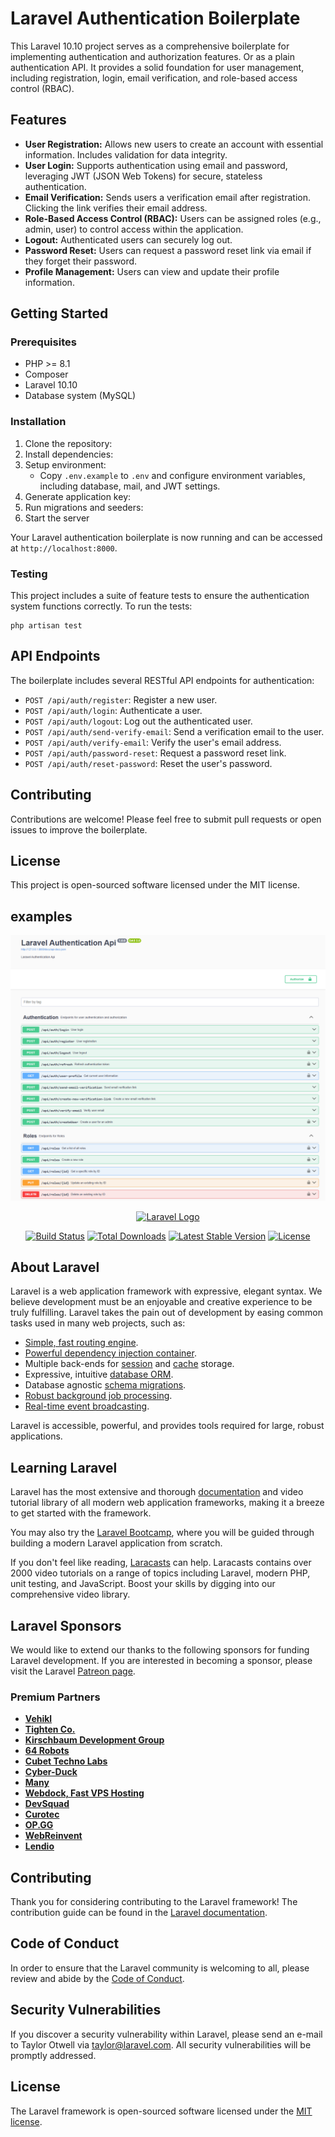 # Laravel Authentication Boilerplate

This Laravel 10.10 project serves as a comprehensive boilerplate for implementing authentication and authorization features. Or as a plain authentication API. It provides a solid foundation for user management, including registration, login, email verification, and role-based access control (RBAC).

## Features

- **User Registration:** Allows new users to create an account with essential information. Includes validation for data integrity.
- **User Login:** Supports authentication using email and password, leveraging JWT (JSON Web Tokens) for secure, stateless authentication.
- **Email Verification:** Sends users a verification email after registration. Clicking the link verifies their email address.
- **Role-Based Access Control (RBAC):** Users can be assigned roles (e.g., admin, user) to control access within the application.
- **Logout:** Authenticated users can securely log out.
- **Password Reset:** Users can request a password reset link via email if they forget their password.
- **Profile Management:** Users can view and update their profile information.

## Getting Started

### Prerequisites

- PHP >= 8.1
- Composer
- Laravel 10.10
- Database system (MySQL)

### Installation

1. Clone the repository:
2. Install dependencies:
3. Setup environment:
    - Copy `.env.example` to `.env` and configure environment variables, including database, mail, and JWT settings.
4. Generate application key:
5. Run migrations and seeders:
6. Start the server

Your Laravel authentication boilerplate is now running and can be accessed at `http://localhost:8000`.

### Testing

This project includes a suite of feature tests to ensure the authentication system functions correctly. To run the tests:

```
php artisan test
```

## API Endpoints

The boilerplate includes several RESTful API endpoints for authentication:

- `POST /api/auth/register`: Register a new user.
- `POST /api/auth/login`: Authenticate a user.
- `POST /api/auth/logout`: Log out the authenticated user.
- `POST /api/auth/send-verify-email`: Send a verification email to the user.
- `POST /api/auth/verify-email`: Verify the user's email address.
- `POST /api/auth/password-reset`: Request a password reset link.
- `POST /api/auth/reset-password`: Reset the user's password.

## Contributing

Contributions are welcome! Please feel free to submit pull requests or open issues to improve the boilerplate.

## License

This project is open-sourced software licensed under the MIT license.


## examples
![Example 1](examples/example-1.png)

<p align="center"><a href="https://laravel.com" target="_blank"><img src="https://raw.githubusercontent.com/laravel/art/master/logo-lockup/5%20SVG/2%20CMYK/1%20Full%20Color/laravel-logolockup-cmyk-red.svg" width="400" alt="Laravel Logo"></a></p>

<p align="center">
<a href="https://github.com/laravel/framework/actions"><img src="https://github.com/laravel/framework/workflows/tests/badge.svg" alt="Build Status"></a>
<a href="https://packagist.org/packages/laravel/framework"><img src="https://img.shields.io/packagist/dt/laravel/framework" alt="Total Downloads"></a>
<a href="https://packagist.org/packages/laravel/framework"><img src="https://img.shields.io/packagist/v/laravel/framework" alt="Latest Stable Version"></a>
<a href="https://packagist.org/packages/laravel/framework"><img src="https://img.shields.io/packagist/l/laravel/framework" alt="License"></a>
</p>

## About Laravel

Laravel is a web application framework with expressive, elegant syntax. We believe development must be an enjoyable and creative experience to be truly fulfilling. Laravel takes the pain out of development by easing common tasks used in many web projects, such as:

- [Simple, fast routing engine](https://laravel.com/docs/routing).
- [Powerful dependency injection container](https://laravel.com/docs/container).
- Multiple back-ends for [session](https://laravel.com/docs/session) and [cache](https://laravel.com/docs/cache) storage.
- Expressive, intuitive [database ORM](https://laravel.com/docs/eloquent).
- Database agnostic [schema migrations](https://laravel.com/docs/migrations).
- [Robust background job processing](https://laravel.com/docs/queues).
- [Real-time event broadcasting](https://laravel.com/docs/broadcasting).

Laravel is accessible, powerful, and provides tools required for large, robust applications.

## Learning Laravel

Laravel has the most extensive and thorough [documentation](https://laravel.com/docs) and video tutorial library of all modern web application frameworks, making it a breeze to get started with the framework.

You may also try the [Laravel Bootcamp](https://bootcamp.laravel.com), where you will be guided through building a modern Laravel application from scratch.

If you don't feel like reading, [Laracasts](https://laracasts.com) can help. Laracasts contains over 2000 video tutorials on a range of topics including Laravel, modern PHP, unit testing, and JavaScript. Boost your skills by digging into our comprehensive video library.

## Laravel Sponsors

We would like to extend our thanks to the following sponsors for funding Laravel development. If you are interested in becoming a sponsor, please visit the Laravel [Patreon page](https://patreon.com/taylorotwell).

### Premium Partners

- **[Vehikl](https://vehikl.com/)**
- **[Tighten Co.](https://tighten.co)**
- **[Kirschbaum Development Group](https://kirschbaumdevelopment.com)**
- **[64 Robots](https://64robots.com)**
- **[Cubet Techno Labs](https://cubettech.com)**
- **[Cyber-Duck](https://cyber-duck.co.uk)**
- **[Many](https://www.many.co.uk)**
- **[Webdock, Fast VPS Hosting](https://www.webdock.io/en)**
- **[DevSquad](https://devsquad.com)**
- **[Curotec](https://www.curotec.com/services/technologies/laravel/)**
- **[OP.GG](https://op.gg)**
- **[WebReinvent](https://webreinvent.com/?utm_source=laravel&utm_medium=github&utm_campaign=patreon-sponsors)**
- **[Lendio](https://lendio.com)**

## Contributing

Thank you for considering contributing to the Laravel framework! The contribution guide can be found in the [Laravel documentation](https://laravel.com/docs/contributions).

## Code of Conduct

In order to ensure that the Laravel community is welcoming to all, please review and abide by the [Code of Conduct](https://laravel.com/docs/contributions#code-of-conduct).

## Security Vulnerabilities

If you discover a security vulnerability within Laravel, please send an e-mail to Taylor Otwell via [taylor@laravel.com](mailto:taylor@laravel.com). All security vulnerabilities will be promptly addressed.

## License

The Laravel framework is open-sourced software licensed under the [MIT license](https://opensource.org/licenses/MIT).
